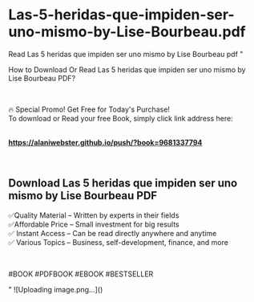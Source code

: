 # Las-5-heridas-que-impiden-ser-uno-mismo-by-Lise-Bourbeau.pdf
Read Las 5 heridas que impiden ser uno mismo by Lise Bourbeau pdf
"<p>How to Download Or Read Las 5 heridas que impiden ser uno mismo by Lise Bourbeau PDF?</p>
<p>&nbsp;</p>
<p>&#128293;  Special Promo! Get Free for Today's Purchase!<br />To download or Read your free Book, simply click link address here:&nbsp;<br />&nbsp;</p>
<p><a href=""https://alaniwebster.github.io/push/?book=9681337794""><strong>https://alaniwebster.github.io/push/?book=9681337794</strong></a></p>
<p>&nbsp;</p>
<h2>Download Las 5 heridas que impiden ser uno mismo by Lise Bourbeau PDF</h2>
<p>&#x2705;Quality Material &ndash; Written by experts in their fields<br />&#x2705;Affordable Price &ndash; Small investment for big results<br />&#x2705; Instant Access &ndash; Can be read directly anywhere and anytime<br />&#x2705; Various Topics &ndash; Business, self-development, finance, and more</p>
<p>&nbsp;</p>
<p>#BOOK #PDFBOOK #EBOOK #BESTSELLER</p>
"
![Uploading image.png…]()
